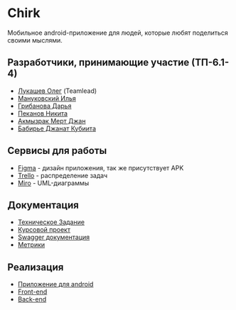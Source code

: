 <h1>Chirk</h1>
<p>Мобильное android-приложение для людей, которые любят поделиться своими мыслями. </p>
<h2>Разработчики, принимающие участие (ТП-6.1-4)</h2>
<ul>
    <li><a href="https://vk.com/olegofriend69">Лукашев Олег</a> (Teamlead)</li>
    <li><a href="https://vk.com/melkorvrn">Мануковский Илья</a></li>
    <li><a href="https://vk.com/dashich_gr">Грибанова Дарья</a></li>
    <li><a href="https://vk.com/micropisa">Пеканов Никита</a></li>
    <li><a href="https://vk.com/mertcanakmzrak">Акмызрак Мерт Джан</a></li>
    <li><a href="https://vk.com/id578034457">Бабирье Джанат Кубиита</a></li>
</ul>
<h2>Сервисы для работы</h2>
<ul>
    <li><a href="https://vk.com/away.php?to=https%3A%2F%2Fwww.figma.com%2Ffile%2F65m8vicZTv1bLjGv9etVAj%2FUser-story%3Fnode-id%3D0%253A1%26t%3DLRYt2ug8gH0LPcLH-1&cc_key=">Figma</a> - дизайн приложения, так же присутствует APK</li>
    <li><a href="https://trello.com/b/OOICsfXz/chirk">Trello</a> - распределение задач</li>
    <li><a href="https://miro.com/app/board/uXjVMekCUVE=/?share_link_id=229187734114">Miro</a> - UML-диаграммы</li>
</ul>
<h2>Документация</h2>
<ul>
    <li><a href="https://github.com/teamTP/Chirk/blob/main/Документы/Техническое%20задание.pdf">Техническое Задание</a></li>
    <li><a href="https://github.com/teamTP/Chirk/blob/main/Документы/Курсовой%20проект.pdf">Курсовой проект</a></li> 
    <li><a href="http://92.53.115.78:8080/swagger-ui/index.html">Swagger документация</a></li> 
    <li><a href="http://92.53.115.78:3001/d/X034JGT7Gz/springboot-apm-dashboard?orgId=1&from=now-1h&to=now">Метрики</a></li> 
</ul>
<h2>Реализация</h2>
<ul>
    <li><a href = "https://drive.google.com/file/d/1LvSLDzksv2CgqeG0h2qd3tW_m-UJfly_/view?usp=sharing">Приложение для android</a></li>
    <li><a href = "https://github.com/teamTP/frontChirk">Front-end</a></li>
    <li><a href = "https://github.com/teamTP/backChirk">Back-end</a></li>
</ul>
